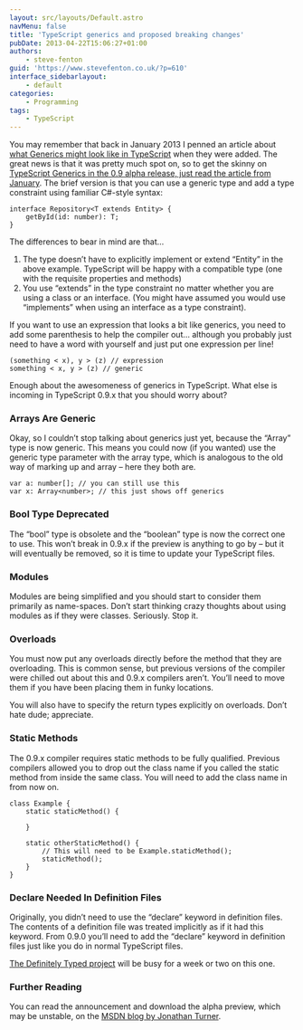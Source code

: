 ```yaml
---
layout: src/layouts/Default.astro
navMenu: false
title: 'TypeScript generics and proposed breaking changes'
pubDate: 2013-04-22T15:06:27+01:00
authors:
    - steve-fenton
guid: 'https://www.stevefenton.co.uk/?p=610'
interface_sidebarlayout:
    - default
categories:
    - Programming
tags:
    - TypeScript
---
```


You may remember that back in January 2013 I penned an article about [what Generics might look like in TypeScript](/2013/01/An-Early-Vision-Of-TypeScript-Generics/) when they were added. The great news is that it was pretty much spot on, so to get the skinny on [TypeScript Generics in the 0.9 alpha release, just read the article from January](/2013/01/An-Early-Vision-Of-TypeScript-Generics/). The brief version is that you can use a generic type and add a type constraint using familiar C#-style syntax:

```
interface Repository<T extends Entity> {
    getById(id: number): T;
}
```
The differences to bear in mind are that…

1. The type doesn’t have to explicitly implement or extend “Entity” in the above example. TypeScript will be happy with a compatible type (one with the requisite properties and methods)
2. You use “extends” in the type constraint no matter whether you are using a class or an interface. (You might have assumed you would use “implements” when using an interface as a type constraint).

If you want to use an expression that looks a bit like generics, you need to add some parenthesis to help the compiler out… although you probably just need to have a word with yourself and just put one expression per line!

```
(something < x), y > (z) // expression
something < x, y > (z) // generic
```
Enough about the awesomeness of generics in TypeScript. What else is incoming in TypeScript 0.9.x that you should worry about?

### Arrays Are Generic

Okay, so I couldn’t stop talking about generics just yet, because the “Array” type is now generic. This means you could now (if you wanted) use the generic type parameter with the array type, which is analogous to the old way of marking up and array – here they both are.

```
var a: number[]; // you can still use this
var x: Array<number>; // this just shows off generics
```
### Bool Type Deprecated

The “bool” type is obsolete and the “boolean” type is now the correct one to use. This won’t break in 0.9.x if the preview is anything to go by – but it will eventually be removed, so it is time to update your TypeScript files.

### Modules

Modules are being simplified and you should start to consider them primarily as name-spaces. Don’t start thinking crazy thoughts about using modules as if they were classes. Seriously. Stop it.

### Overloads

You must now put any overloads directly before the method that they are overloading. This is common sense, but previous versions of the compiler were chilled out about this and 0.9.x compilers aren’t. You’ll need to move them if you have been placing them in funky locations.

You will also have to specify the return types explicitly on overloads. Don’t hate dude; appreciate.

### Static Methods

The 0.9.x compiler requires static methods to be fully qualified. Previous compilers allowed you to drop out the class name if you called the static method from inside the same class. You will need to add the class name in from now on.

```
class Example {
    static staticMethod() {
       
    }
   
    static otherStaticMethod() {
        // This will need to be Example.staticMethod();
        staticMethod();
    }
}
```
### Declare Needed In Definition Files

Originally, you didn’t need to use the “declare” keyword in definition files. The contents of a definition file was treated implicitly as if it had this keyword. From 0.9.0 you’ll need to add the “declare” keyword in definition files just like you do in normal TypeScript files.

[The Definitely Typed project](https://github.com/borisyankov/DefinitelyTyped) will be busy for a week or two on this one.

### Further Reading

You can read the announcement and download the alpha preview, which may be unstable, on the [MSDN blog by Jonathan Turner](http://blogs.msdn.com/b/typescript/archive/2013/04/22/10413065.aspx).